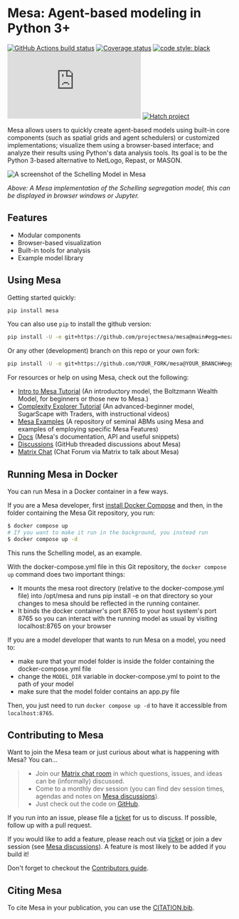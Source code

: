 # Mesa: Agent-based modeling in Python 3+

[![GitHub Actions build status](https://github.com/projectmesa/mesa/workflows/build/badge.svg)](https://github.com/projectmesa/mesa/actions)
[![Coverage status](https://codecov.io/gh/projectmesa/mesa/branch/main/graph/badge.svg)](https://codecov.io/gh/projectmesa/mesa)
[![code style: black](https://img.shields.io/badge/code%20style-black-000000.svg)](https://github.com/psf/black)
[![chat](https://img.shields.io/matrix/project-mesa:matrix.org?label=chat&logo=Matrix)](https://matrix.to/#/#project-mesa:matrix.org)
[![Hatch project](https://img.shields.io/badge/%F0%9F%A5%9A-Hatch-4051b5.svg)](https://github.com/pypa/hatch)

Mesa allows users to quickly create agent-based models using built-in
core components (such as spatial grids and agent schedulers) or
customized implementations; visualize them using a browser-based
interface; and analyze their results using Python's data analysis
tools. Its goal is to be the Python 3-based alternative to NetLogo,
Repast, or MASON.

![A screenshot of the Schelling Model in Mesa](https://raw.githubusercontent.com/projectmesa/mesa/main/docs/images/Mesa_Screenshot.png)

*Above: A Mesa implementation of the Schelling segregation model, this
can be displayed in browser windows or Jupyter.*

## Features

-   Modular components
-   Browser-based visualization
-   Built-in tools for analysis
-   Example model library

## Using Mesa

Getting started quickly:

``` bash
pip install mesa
```

You can also use `pip` to install the github version:

``` bash
pip install -U -e git+https://github.com/projectmesa/mesa@main#egg=mesa
```

Or any other (development) branch on this repo or your own fork:

``` bash
pip install -U -e git+https://github.com/YOUR_FORK/mesa@YOUR_BRANCH#egg=mesa
```

For resources or help on using Mesa, check out the following:

-   [Intro to Mesa Tutorial](http://mesa.readthedocs.org/en/stable/tutorials/intro_tutorial.html) (An introductory model, the Boltzmann
    Wealth Model, for beginners or those new to Mesa.)
-   [Complexity Explorer Tutorial](https://www.complexityexplorer.org/courses/172-agent-based-models-with-python-an-introduction-to-mesa) (An advanced-beginner model,
    SugarScape with Traders, with instructional videos)
-   [Mesa Examples](https://github.com/projectmesa/mesa-examples/tree/main/examples) (A repository of seminal ABMs using Mesa and
    examples of employing specific Mesa Features)
-   [Docs](http://mesa.readthedocs.org/) (Mesa's documentation, API and useful snippets)
-   [Discussions](https://github.com/projectmesa/mesa/discussions) (GitHub threaded discussions about Mesa)
-   [Matrix Chat](https://matrix.to/#/#project-mesa:matrix.org) (Chat Forum via Matrix to talk about Mesa)

## Running Mesa in Docker

You can run Mesa in a Docker container in a few ways.

If you are a Mesa developer, first [install Docker
Compose](https://docs.docker.com/compose/install/) and then, in the
folder containing the Mesa Git repository, you run:

``` bash
$ docker compose up
# If you want to make it run in the background, you instead run
$ docker compose up -d
```

This runs the Schelling model, as an example.

With the docker-compose.yml file in this Git repository, the `docker compose up` command does two important things:

-   It mounts the mesa root directory (relative to the
    docker-compose.yml file) into /opt/mesa and runs pip install -e on
    that directory so your changes to mesa should be reflected in the
    running container.
-   It binds the docker container's port 8765 to your host system's
    port 8765 so you can interact with the running model as usual by
    visiting localhost:8765 on your browser

If you are a model developer that wants to run Mesa on a model, you need
to:

-   make sure that your model folder is inside the folder containing the
    docker-compose.yml file
-   change the `MODEL_DIR` variable in docker-compose.yml to point to
    the path of your model
-   make sure that the model folder contains an app.py file

Then, you just need to run `docker compose up -d` to have it
accessible from `localhost:8765`.

## Contributing to Mesa

Want to join the Mesa team or just curious about what is happening with
Mesa? You can\...

> -   Join our [Matrix chat room](https://matrix.to/#/#project-mesa:matrix.org) in which questions, issues, and
>     ideas can be (informally) discussed.
> -   Come to a monthly dev session (you can find dev session times,
>     agendas and notes on [Mesa discussions](https://github.com/projectmesa/mesa/discussions)).
> -   Just check out the code on [GitHub](https://github.com/projectmesa/mesa/).

If you run into an issue, please file a [ticket](https://github.com/projectmesa/mesa/issues) for us to discuss. If
possible, follow up with a pull request.

If you would like to add a feature, please reach out via [ticket](https://github.com/projectmesa/mesa/issues) or
join a dev session (see [Mesa discussions](https://github.com/projectmesa/mesa/discussions)). A feature is most likely
to be added if you build it!

Don't forget to checkout the [Contributors guide](https://github.com/projectmesa/mesa/blob/main/CONTRIBUTING.rst).

## Citing Mesa

To cite Mesa in your publication, you can use the [CITATION.bib](https://github.com/projectmesa/mesa/blob/main/CITATION.bib).
